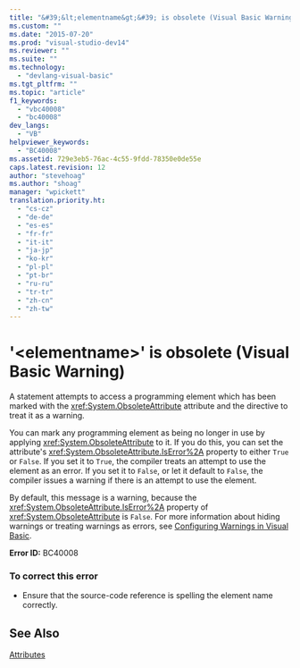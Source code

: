 ```yaml
---
title: "&#39;&lt;elementname&gt;&#39; is obsolete (Visual Basic Warning) | Microsoft Docs"
ms.custom: ""
ms.date: "2015-07-20"
ms.prod: "visual-studio-dev14"
ms.reviewer: ""
ms.suite: ""
ms.technology: 
  - "devlang-visual-basic"
ms.tgt_pltfrm: ""
ms.topic: "article"
f1_keywords: 
  - "vbc40008"
  - "bc40008"
dev_langs: 
  - "VB"
helpviewer_keywords: 
  - "BC40008"
ms.assetid: 729e3eb5-76ac-4c55-9fdd-78350e0de55e
caps.latest.revision: 12
author: "stevehoag"
ms.author: "shoag"
manager: "wpickett"
translation.priority.ht: 
  - "cs-cz"
  - "de-de"
  - "es-es"
  - "fr-fr"
  - "it-it"
  - "ja-jp"
  - "ko-kr"
  - "pl-pl"
  - "pt-br"
  - "ru-ru"
  - "tr-tr"
  - "zh-cn"
  - "zh-tw"
---
```

# &#39;&lt;elementname&gt;&#39; is obsolete (Visual Basic Warning)
A statement attempts to access a programming element which has been marked with the <xref:System.ObsoleteAttribute> attribute and the directive to treat it as a warning.  
  
 You can mark any programming element as being no longer in use by applying <xref:System.ObsoleteAttribute> to it. If you do this, you can set the attribute's <xref:System.ObsoleteAttribute.IsError%2A> property to either `True` or `False`. If you set it to `True`, the compiler treats an attempt to use the element as an error. If you set it to `False`, or let it default to `False`, the compiler issues a warning if there is an attempt to use the element.  
  
 By default, this message is a warning, because the <xref:System.ObsoleteAttribute.IsError%2A> property of <xref:System.ObsoleteAttribute> is `False`. For more information about hiding warnings or treating warnings as errors, see [Configuring Warnings in Visual Basic](/visual-studio/ide/configuring-warnings-in-visual-basic).  
  
 **Error ID:** BC40008  
  
### To correct this error  
  
-   Ensure that the source-code reference is spelling the element name correctly.  
  
## See Also  
 [Attributes](../Topic/Attributes%20\(C%23%20and%20Visual%20Basic\).md)